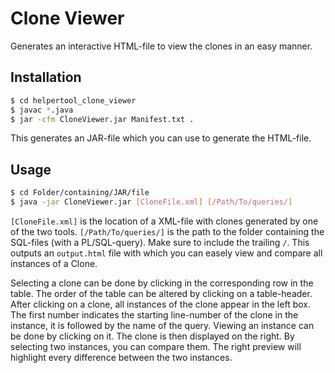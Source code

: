 # Clone Viewer
Generates an interactive HTML-file to view the clones in an easy manner. 

## Installation
```sh
$ cd helpertool_clone_viewer
$ javac *.java
$ jar -cfm CloneViewer.jar Manifest.txt .
```
This generates an JAR-file which you can use to generate the HTML-file.

## Usage
```sh
$ cd Folder/containing/JAR/file
$ java -jar CloneViewer.jar [CloneFile.xml] [/Path/To/queries/]
```
`[CloneFile.xml]` is the location of a XML-file with clones generated by one of the two tools. `[/Path/To/queries/]` is the path to the folder containing the SQL-files (with a PL/SQL-query).  Make sure to include the trailing `/`.
This outputs an `output.html` file with which you can easely view and compare all instances of a Clone.

Selecting a clone can be done by clicking in the corresponding row in the table. The order of the table can be altered by clicking on a table-header. After clicking on a clone, all instances of the clone appear in the left box. The first number indicates the starting line-number of the clone in the instance, it is followed by the name of the query.
Viewing an instance can be done by clicking on it. The clone is then displayed on the right. 
By selecting two instances, you can compare them. The right preview will highlight every difference between the two instances.
